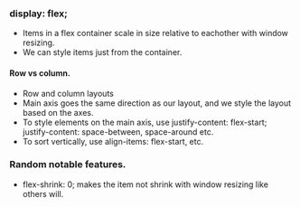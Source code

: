 ### display: flex;
- Items in a flex container scale in size relative to eachother with window resizing. 
- We can style items just from the container. 

#### Row vs column. 
- Row and column layouts
- Main axis goes the same direction as our layout, and we style the layout based on the axes.
- To style elements on the main axis, use justify-content: flex-start; justify-content: space-between, space-around etc.
- To sort vertically, use align-items: flex-start, etc.

### Random notable features.
- flex-shrink: 0; makes the item not shrink with window resizing like others will. 
